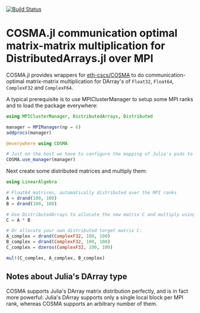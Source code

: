 [![Build Status](https://travis-ci.org/haampie/COSMA.jl.svg?branch=master)](https://travis-ci.org/haampie/COSMA.jl)

# COSMA.jl communication optimal matrix-matrix multiplication for DistributedArrays.jl over MPI

COSMA.jl provides wrappers for [eth-cscs/COSMA](https://github.com/eth-cscs/COSMA) to do communication-optimal matrix-matrix multiplication for DArray's of `Float32`, `Float64`, `ComplexF32` and `ComplexF64`.

A typical prerequisite is to use MPIClusterManager to setup some MPI ranks and to load the package everywhere:

```julia
using MPIClusterManager, DistributedArrays, Distributed

manager = MPIManager(np = 6)
addprocs(manager)

@everywhere using COSMA

# Just on the host we have to configure the mapping of Julia's pids to MPI ranks (hopefully this can be removed in a later release)
COSMA.use_manager(manager)
```

Next create some distributed matrices and multiply them:

```julia
using LinearAlgebra

# Float64 matrices, automatically distributed over the MPI ranks
A = drand(100, 100)
B = drand(100, 100)

# Use DistributedArrays to allocate the new matrix C and multiply using COSMA
C = A * B

# Or allocate your own distributed target matrix C:
A_complex = drand(ComplexF32, 100, 100)
B_complex = drand(ComplexF32, 100, 100)
C_complex = dzeros(ComplexF32, 100, 100)

mul!(C_complex, A_complex, B_complex)
```

## Notes about Julia's DArray type

COSMA supports Julia's DArray matrix distribution perfectly, and is in fact more powerful: Julia's DArray supports only a single local block per MPI rank, whereas COSMA supports an arbitrary number of them.